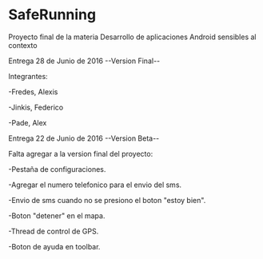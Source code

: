 # SafeRunning
Proyecto final de la materia Desarrollo de aplicaciones Android sensibles al contexto

Entrega 28 de Junio de 2016 --Version Final--

Integrantes:

  -Fredes, Alexis
  
  -Jinkis, Federico
  
  -Pade, Alex
  

Entrega 22 de Junio de 2016 --Version Beta--

Falta agregar a la version final del proyecto:

  -Pestaña de configuraciones.
  
  -Agregar el numero telefonico para el envio del sms.
  
  -Envio de sms cuando no se presiono el boton "estoy bien".
  
  -Boton "detener" en el mapa.
  
  -Thread de control de GPS.
  
  -Boton de ayuda en toolbar.

